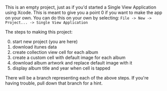 This is an empty project, just as if you'd started a Single View Application using Xcode. This is meant to give you a point 0 if you want to make the app on your own. You can do this on your own by selecting:
`File -> New -> Project... -> Single View Application`

The steps to making this project:

0. start new project (you are here)
1. download itunes data
2. create collection view cell for each album
3. create a custom cell with default image for each album
4. download album artwork and replace default image with it
5. display album title and year when cell is tapped

There will be a branch representing each of the above steps. If you're having trouble, pull down that branch for a hint.
